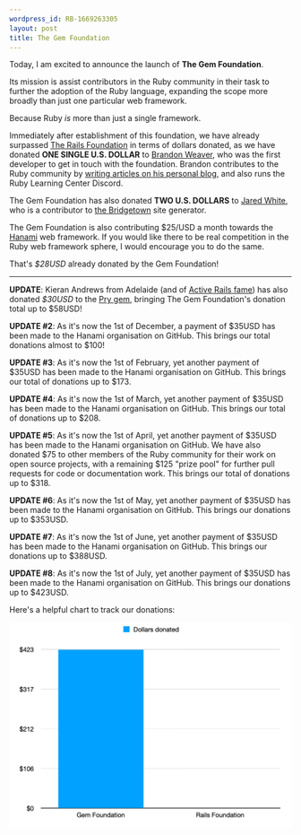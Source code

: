 ```yaml
---
wordpress_id: RB-1669263305
layout: post
title: The Gem Foundation
---
```



<div class="text-3xl text-center"><p>Today, I am excited to announce the launch of <strong>The Gem Foundation</strong>.</p></div>

Its mission is assist contributors in the Ruby community in their task to further the adoption of the Ruby language, expanding the scope more broadly than just one particular web framework.

Because Ruby _is_ more than just a single framework.

Immediately after establishment of this foundation, we have already surpassed [The Rails Foundation](https://rubyonrails.org/2022/11/14/the-rails-foundation) in terms of dollars donated, as we have donated **ONE SINGLE U.S. DOLLAR** to [Brandon Weaver](https://ruby.social/@baweaver), who was the first developer to get in touch with the foundation. Brandon contributes to the Ruby community by [writing articles on his personal blog](https://dev.to/baweaver), and also runs the Ruby Learning Center Discord.

The Gem Foundation has also donated **TWO U.S. DOLLARS** to [Jared White](https://ruby.social/@jaredwhite@indieweb.social), who is a contributor to [the Bridgetown](https://www.bridgetownrb.com/) site generator.

The Gem Foundation is also contributing $25/USD a month towards the [Hanami](https://github.com/sponsors/hanami) web framework. If you would like there to be real competition in the Ruby web framework sphere, I would encourage you to do the same.

That's _$28USD_ already donated by the Gem Foundation!

----

**UPDATE**: Kieran Andrews from Adelaide (and of [Active Rails fame](https://activerailsbook.com)) has also donated _$30USD_ to the [Pry gem](https://github.com/pry/pry), bringing The Gem Foundation's donation total up to $58USD!

**UPDATE #2**: As it's now the 1st of December, a payment of $35USD has been made to the Hanami organisation on GitHub. This brings our total donations almost to $100!

**UPDATE #3**: As it's now the 1st of February, yet another payment of $35USD has been made to the Hanami organisation on GitHub. This brings our total of donations up to $173.

**UPDATE #4**: As it's now the 1st of March, yet another payment of $35USD has been made to the Hanami organisation on GitHub. This brings our total of donations up to $208.

**UPDATE #5**: As it's now the 1st of April, yet another payment of $35USD has been made to the Hanami organisation on GitHub. We have also donated $75 to other members of the Ruby community for their work on open source projects, with a remaining $125 "prize pool" for further pull requests for code or documentation work. This brings our total of donations up to $318.

**UPDATE #6**: As it's now the 1st of May, yet another payment of $35USD has been made to the Hanami organisation on GitHub. This brings our donations up to $353USD.

**UPDATE #7**: As it's now the 1st of June, yet another payment of $35USD has been made to the Hanami organisation on GitHub. This brings our donations up to $388USD.

**UPDATE #8**: As it's now the 1st of July, yet another payment of $35USD has been made to the Hanami organisation on GitHub. This brings our donations up to $423USD.

Here's a helpful chart to track our donations:

![The Gem Foundation donations](/images/gem-foundation/donations.png)
